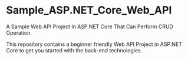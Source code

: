 # Sample_ASP.NET_Core_Web_API
A Sample Web API Project In ASP.NET Core That Can Perform CRUD Operation.

This repository contains a beginner friendly Web API Project in ASP.NET Core to get you started with the back-end technologies.
